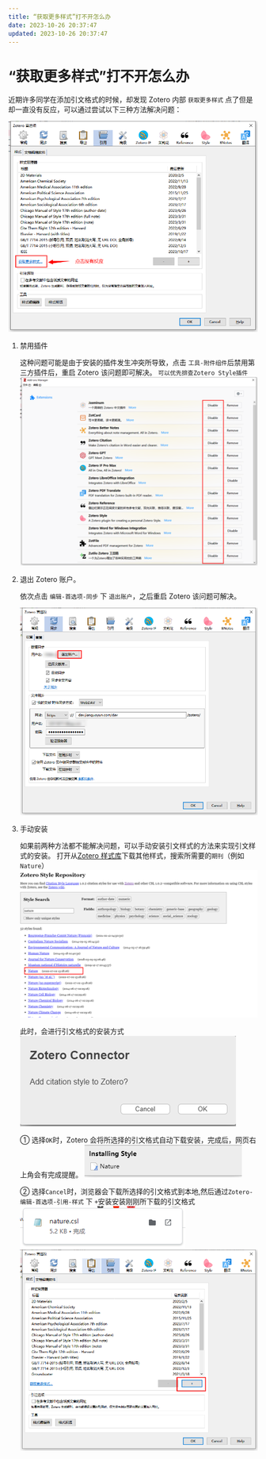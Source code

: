 ```yaml
---
title: “获取更多样式”打不开怎么办
date: 2023-10-26 20:37:47
updated: 2023-10-26 20:37:47
---
```


# “获取更多样式”打不开怎么办

近期许多同学在添加引文格式的时候，却发现 Zotero 内部 `获取更多样式` 点了但是却一直没有反应，可以通过尝试以下三种方法解决问题：

![点击“获取更多样式”没有反应](../../assets/image-获取更多样式没有反应.png)

1. 禁用插件

   这种问题可能是由于安装的插件发生冲突所导致，点击 `工具-附件组件`后禁用第三方插件后，重启 Zotero 该问题即可解决。
   `可以优先排查Zotero Style插件`
   ![禁用插件](../../assets/image-zotero-禁用插件.png)

2. 退出 Zotero 账户。

   依次点击 `编辑-首选项-同步` 下 `退出账户`，之后重启 Zotero 该问题可解决。

   ![退出Zotero账户](../../assets/image-zotero-退出账户.png)

3. 手动安装

   如果前两种方法都不能解决问题，可以手动安装引文样式的方法来实现引文样式的安装。
   打开从[Zotero 样式库](https://www.zotero.org/styles)下载其他样式，搜索所需要的`期刊`（例如`Nature`）
   ![选择需要的引文格式下载](../../assets/image-zotero-引文格式下载.png)

   此时，会进行引文格式的安装方式
   ![引文格式安装方式](../../assets/image-zotero-引文格式安装方式.png)

   ① 选择`OK`时，Zotero 会将所选择的引文格式自动下载安装，完成后，网页右上角会有完成提醒。
   ![引文格式安装完成](../../assets/image-zotero-引文格式安装完成.png)

   ② 选择`Cancel`时，浏览器会下载所选择的引文格式到本地,然后通过`Zotero-编辑-首选项-引用-样式` 下 `+`安装安装刚刚所下载的引文格式
   ![引文格式下载完成](../../assets/image-引文格式下载.png)
   ![安装本地引文格式](../../assets/image-zotero-安装本地引文格式.png)
